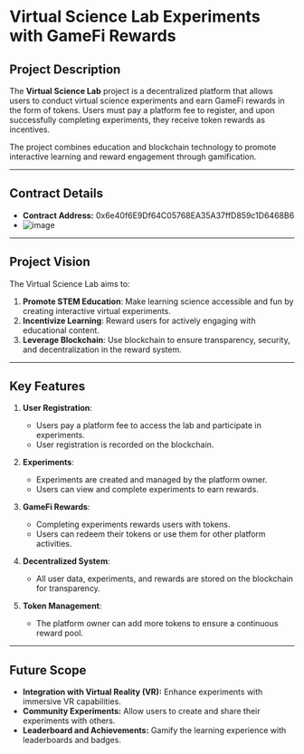 # Virtual Science Lab Experiments with GameFi Rewards

## Project Description

The **Virtual Science Lab** project is a decentralized platform that allows users to conduct virtual science experiments and earn GameFi rewards in the form of tokens. Users must pay a platform fee to register, and upon successfully completing experiments, they receive token rewards as incentives.

The project combines education and blockchain technology to promote interactive learning and reward engagement through gamification.

---

## Contract Details

- **Contract Address:** 0x6e40f6E9Df64C05768EA35A37ffD859c1D6468B6
- ![image](https://github.com/user-attachments/assets/f55de112-5b46-4a70-bce8-f643cdf00707)


---

## Project Vision

The Virtual Science Lab aims to:

1. **Promote STEM Education**: Make learning science accessible and fun by creating interactive virtual experiments.
2. **Incentivize Learning**: Reward users for actively engaging with educational content.
3. **Leverage Blockchain**: Use blockchain to ensure transparency, security, and decentralization in the reward system.

---

## Key Features

1. **User Registration**:
   - Users pay a platform fee to access the lab and participate in experiments.
   - User registration is recorded on the blockchain.

2. **Experiments**:
   - Experiments are created and managed by the platform owner.
   - Users can view and complete experiments to earn rewards.

3. **GameFi Rewards**:
   - Completing experiments rewards users with tokens.
   - Users can redeem their tokens or use them for other platform activities.

4. **Decentralized System**:
   - All user data, experiments, and rewards are stored on the blockchain for transparency.

5. **Token Management**:
   - The platform owner can add more tokens to ensure a continuous reward pool.

---
## Future Scope

- **Integration with Virtual Reality (VR):** Enhance experiments with immersive VR capabilities.
- **Community Experiments:** Allow users to create and share their experiments with others.
- **Leaderboard and Achievements:** Gamify the learning experience with leaderboards and badges.
